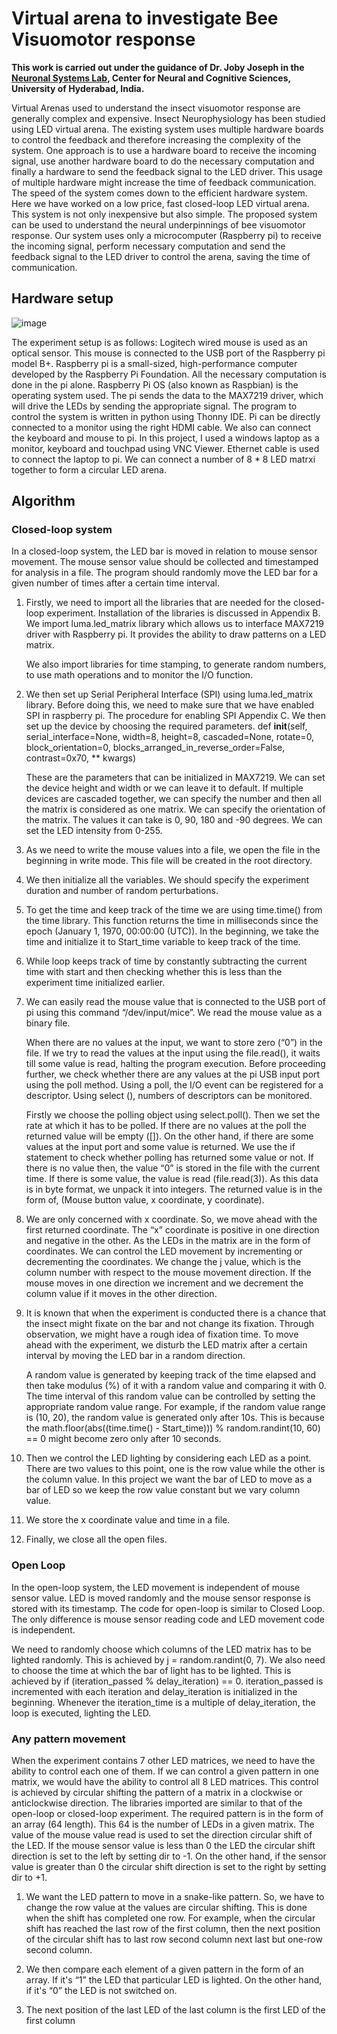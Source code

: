 # Virtual arena to investigate Bee Visuomotor response

**This work is carried out under the guidance of Dr. Joby Joseph in the [Neuronal Systems Lab](https://sites.google.com/site/nsyslabcncs/research), Center for Neural and Cognitive Sciences, University of Hyderabad, India.**

Virtual Arenas used to understand the insect visuomotor response are generally complex and expensive. Insect Neurophysiology has been studied using LED virtual arena. The existing system uses multiple hardware boards to control the feedback and therefore increasing the complexity of the system. One approach is to use a hardware board to receive the incoming signal, use another hardware board to do the necessary computation and finally a hardware to send the feedback signal to the LED driver. This usage of multiple hardware might increase the time of feedback communication. The speed of the system comes down to the efficient hardware system. Here we have worked on a low price, fast closed-loop LED virtual arena. This system is not only inexpensive but also simple. The proposed system can be used to understand the neural underpinnings of bee visuomotor response. Our system uses only a microcomputer (Raspberry pi) to receive the incoming signal, perform necessary computation and send the feedback signal to the LED driver to control the arena, saving the time of communication.

## Hardware setup
![image](https://user-images.githubusercontent.com/46472021/147846047-5f83831c-0eea-4fca-ad59-5f7916396f8c.png)


The experiment setup is as follows: Logitech wired mouse is used as an optical sensor. This mouse is connected to the USB port of the Raspberry pi model B+. Raspberry pi is a small-sized, high-performance computer developed by the Raspberry Pi Foundation. All the necessary computation is done in the pi alone. Raspberry Pi OS (also known as Raspbian) is the operating system used. The pi sends the data to the MAX7219 driver, which will drive the LEDs by sending the appropriate signal. The program to control the system is written in python using Thonny IDE. Pi can be directly connected to a monitor using the right HDMI cable. We also can connect the keyboard and mouse to pi. In this project, I used a windows laptop as a monitor, keyboard and touchpad using VNC Viewer. Ethernet cable is used to connect the laptop to pi. We can connect a number of 8 * 8 LED matrxi together to form a circular LED arena.

## Algorithm

### Closed-loop system

In a closed-loop system, the LED bar is moved in relation to mouse sensor movement. The mouse sensor value should be collected and timestamped for analysis in a file. The program should randomly move the LED bar for a given number of times after a certain time interval.
1. Firstly, we need to import all the libraries that are needed for the closed-loop experiment. Installation of the libraries is discussed in Appendix B. We import luma.led_matrix library which allows us to interface MAX7219 driver with Raspberry pi. It provides the ability to draw patterns on a LED matrix.
    
    We also import libraries for time stamping, to generate random numbers, to use math operations and to monitor the I/O function.

2. We then set up Serial Peripheral Interface (SPI) using luma.led_matrix library. Before doing this, we need to make sure that we have enabled SPI in raspberry pi. The procedure for enabling SPI Appendix C. We then set up the device by choosing the required parameters. 
def __init__(self, serial_interface=None, width=8, height=8, cascaded=None, rotate=0, block_orientation=0, blocks_arranged_in_reverse_order=False, contrast=0x70, ** kwargs)
    
    These are the parameters that can be initialized in MAX7219. We can set the device height and width or we can leave it to default. If multiple devices are cascaded together, we can specify the number and then all the matrix is considered as one matrix. We can specify the orientation of the matrix. The values it can take is 0, 90, 180 and -90 degrees. We can set the LED intensity from 0-255.

3.	As we need to write the mouse values into a file, we open the file in the beginning in write mode. This file will be created in the root directory.

4.	We then initialize all the variables. We should specify the experiment duration and number of random perturbations.

5.	To get the time and keep track of the time we are using time.time() from the time library. This function returns the time in milliseconds since the epoch (January 1, 1970, 00:00:00 (UTC)). In the beginning, we take the time and initialize it to Start_time variable to keep track of the time.

6.	While loop keeps track of time by constantly subtracting the current time with start and then checking whether this is less than the experiment time initialized earlier.

7.	We can easily read the mouse value that is connected to the USB port of pi using this command “/dev/input/mice”. We read the mouse value as a binary file.

    When there are no values at the input, we want to store zero (“0”) in the file. If we try to read the values at the input using the file.read(), it waits till some value is read, halting the program execution. Before proceeding further, we check whether there are any values at the pi USB input port using the poll method. Using a poll, the I/O event can be registered for a descriptor. Using select (), numbers of descriptors can be monitored. 

    Firstly we choose the polling object using select.poll(). Then we set the rate at which it has to be polled. If there are no values at the poll the returned value will be empty ([]). On the other hand, if there are some values at the input port and some value is returned. We use the if statement to check whether polling has returned some value or not. If there is no value then, the value “0” is stored in the file with the current time. If there is some value, the value is read (file.read(3)). As this data is in byte format, we unpack it into integers. The returned value is in the form of, (Mouse button value, x coordinate, y coordinate). 

8.	We are only concerned with x coordinate. So, we move ahead with the first returned coordinate. The “x” coordinate is positive in one direction and negative in the other.
As the LEDs in the matrix are in the form of coordinates. We can control the LED movement by incrementing or decrementing the coordinates. We change the j value, which is the column number with respect to the mouse movement direction. If the mouse moves in one direction we increment and we decrement the column value if it moves in the other direction.

9.	It is known that when the experiment is conducted there is a chance that the insect might fixate on the bar and not change its fixation. Through observation, we might have a rough idea of fixation time. To move ahead with the experiment, we disturb the LED matrix after a certain interval by moving the LED bar in a random direction. 

    A random value is generated by keeping track of the time elapsed and then take modulus (%) of it with a random value and comparing it with 0. The time interval of this random value can be controlled by setting the appropriate random value range. For example, if the random value range is (10, 20), the random value is generated only after 10s. This is because the math.floor(abs((time.time() - Start_time))) % random.randint(10, 60) == 0 might become zero only after 10 seconds.

10.	Then we control the LED lighting by considering each LED as a point. There are two values to this point, one is the row value while the other is the column value. In this project we want the bar of LED to move as a bar of LED so we keep the row value constant but we vary column value.

11.	We store the x coordinate value and time in a file.

12.	Finally, we close all the open files.

### Open Loop

In the open-loop system, the LED movement is independent of mouse sensor value. LED is moved randomly and the mouse sensor response is stored with its timestamp. The code for open-loop is similar to Closed Loop. The only difference is mouse sensor reading code and LED movement code is independent.

We need to randomly choose which columns of the LED matrix has to be lighted randomly. This is achieved by j = random.randint(0, 7). We also need to choose the time at which the bar of light has to be lighted. This is achieved by if (iteration_passed % delay_iteration) == 0. iteration_passed is incremented with each iteration and delay_iteration is initialized in the beginning. Whenever the iteration_time is a multiple of delay_iteration, the loop is executed, lighting the LED.

### Any pattern movement

When the experiment contains 7 other LED matrices, we need to have the ability to control each one of them. If we can control a given pattern in one matrix, we would have the ability to control all 8 LED matrices. 
This control is achieved by circular shifting the pattern of a matrix in a clockwise or anticlockwise direction. The libraries imported are similar to that of the open-loop or closed-loop experiment. The required pattern is in the form of an array (64 length). This 64 is the number of LEDs in a given matrix.
The value of the mouse value read is used to set the direction circular shift of the LED. If the mouse sensor value is less than 0 the LED the circular shift direction is set to the left by setting dir to -1. On the other hand, if the sensor value is greater than 0 the circular shift direction is set to the right by setting dir to +1.

1. We want the LED pattern to move in a snake-like pattern. So, we have to change the row value at the values are circular shifting. This is done when the shift has completed one row. For example, when the circular shift has reached the last row of the first column, then the next position of the circular shift has to last row second column next last but one-row second column.

2.	We then compare each element of a given pattern in the form of an array. If it's “1” the LED that particular LED is lighted. On the other hand, if it's “0” the LED is not switched on.

3.	The next position of the last LED of the last column is the first LED of the first column
